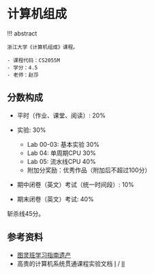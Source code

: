 # 计算机组成

!!! abstract

    浙江大学《计算机组成》课程。

    - 课程代码：CS2055M
    - 学分：4.5
    - 老师：赵莎

## 分数构成

- 平时（作业、课堂、阅读）: 20%
- 实验: 30%
    - Lab 00-03: 基本实验 30%
    - Lab 04: 单周期CPU 30%
    - Lab 05: 流水线CPU 40%
    - 附加分奖励：优秀作品（附加后不超过100分）

- 期中闭卷（英文）考试（统一时间段）: 10%
- 期末闭卷（英文）考试: 40%

斩杀线45分。

## 参考资料

- [图灵班学习指南遗产](https://zju-turing.github.io/TuringCoursesGrave/major_basic/computer_organization/#_5)
- 高贵的计算机系统贯通课程实验文档 [I](https://zju-sys.pages.zjusct.io/sys1/sys1-sp25/) / [II](https://zju-sys.pages.zjusct.io/sys2/sys2-fa25/)
